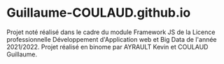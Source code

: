 # Guillaume-COULAUD.github.io
Projet noté réalisé dans le cadre du module Framework JS de la Licence professionnelle Développement d'Application web et Big Data de l'année 2021/2022.
Projet réalisé en binome par AYRAULT Kevin et COULAUD Guillaume.
